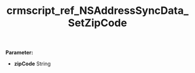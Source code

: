 ﻿---
title: crmscript_ref_NSAddressSyncData_SetZipCode
description: NSAddressSyncData.SetZipCode(String zipCode)
intellisense: NSAddressSyncData.SetZipCode
keywords: NSAddressSyncData, GetZipCode
so.topic: reference
---



**Parameter:** 
 - **zipCode** String

